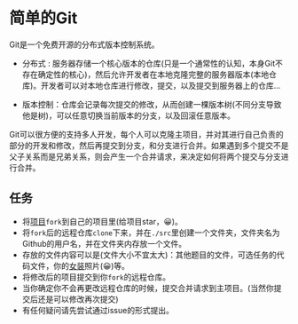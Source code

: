 # 简单的Git 

Git是一个免费开源的分布式版本控制系统。

- 分布式 : 服务器存储一个核心版本的仓库(只是一个通常性的认知，本身Git不存在确定性的核心)，然后允许开发者在本地克隆完整的服务器版本(本地仓库)。开发者可以对本地仓库进行修改，提交，以及提交到服务器上的仓库...

- 版本控制：仓库会记录每次提交的修改，从而创建一棵版本树(不同分支导致他是树)，可以任意切换当前版本的分支，以及回滚任意版本。

Git可以很方便的支持多人开发，每个人可以克隆主项目，并对其进行自己负责的部分的开发和修改，然后再提交到分支，和分支进行合并。如果遇到多个提交不是父子关系而是兄弟关系，则会产生一个合并请求，来决定如何将两个提交与分支进行合并。

## 任务

- 将[项目](社团github上的项目)`fork`到自己的项目里(给项目star，😀)。
- 将`fork`后的远程仓库`clone`下来，并在`./src`里创建一个文件夹，文件夹名为Github的用户名，并在文件夹内存放一个文件。
- 存放的文件内容可以是(文件大小不宜太大)：其他题目的文件，可选任务的代码文件，你的[女装](https://github.com/komeiji-satori/Dress)照片(😀)等。
- 将修改后的项目提交到你`fork`的远程仓库。
- 当你确定你不会再更改远程仓库的时候，提交合并请求到主项目。(当然你提交后还是可以修改再次提交)
- 有任何疑问请先尝试通过issue的形式提出。